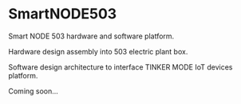 # SmartNODE503
Smart NODE 503 hardware and software platform.

Hardware design assembly into 503 electric plant box. 

Software design architecture to interface TINKER MODE IoT devices platform.

Coming soon...

